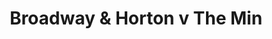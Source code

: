 ---
year: "1991"									
game: "Broadway & Horton"									
title: "Broadway & Horton v The Min"									
gameLocation: "Horton Cross"									
gameDate: "1991"									
result: ""									
resultType: ""									
type: "game"									
---